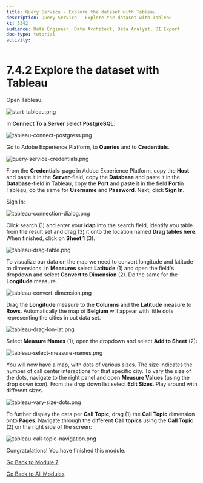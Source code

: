 ```yaml
---
title: Query Service - Explore the dataset with Tableau
description: Query Service - Explore the dataset with Tableau
kt: 5342
audience: Data Engineer, Data Architect, Data Analyst, BI Expert
doc-type: tutorial
activity: 
---
```


# 7.4.2 Explore the dataset with Tableau

Open Tableau.

![start-tableau.png](./images/start-tableau.png)

In **Connect To a Server** select **PostgreSQL**:

![tableau-connect-postgress.png](./images/tableau-connect-postgress.png)

Go to Adobe Experience Platform, to **Queries** and to **Credentials**.

![query-service-credentials.png](./images/query-service-credentials.png)

From the **Credentials**-page in Adobe Experience Platform, copy the **Host** and paste it in the **Server**-field, copy the **Database** and paste it in the **Database**-field in Tableau, copy the **Port** and paste it in the field **Port**in Tableau, do the same for **Username** and **Password**. Next, click **Sign In**.

Sign In:

![tableau-connection-dialog.png](./images/tableau-connection-dialog.png)

Click search (1) and enter your **ldap** into the search field, identify you table from the result set and drag (3) it onto the location named **Drag tables here**. When finished, click on **Sheet 1** (3).

![tableau-drag-table.png](./images/tableau-drag-table.png)

To visualize our data on the map we need to convert longitude and latitude to dimensions. In **Measures** select **Latitude** (1) and open the field's dropdown and select **Convert to Dimension** (2). Do the same for the **Longitude** measure.

![tableau-convert-dimension.png](./images/tableau-convert-dimension.png)

Drag the **Longitude** measure to the **Columns** and the **Latitude** measure to **Rows**. Automatically the map of **Belgium** will appear with little dots representing the cities in out data set.

![tableau-drag-lon-lat.png](./images/tableau-drag-lon-lat.png)

Select **Measure Names** (1), open the dropdown and select **Add to Sheet** (2):

![tableau-select-measure-names.png](./images/tableau-select-measure-names.png)

You will now have a map, with dots of various sizes. The size indicates the number of call center interactions for that specific city. To vary the size of the dots, navigate to the right panel and open **Measure Values** (using the drop down icon). From the drop down list select **Edit Sizes**. Play around with different sizes.

![tableau-vary-size-dots.png](./images/tableau-vary-size-dots.png)

To further display the data per **Call Topic**, drag (1) the **Call Topic** dimension onto **Pages**. Navigate through the different **Call topics** using the **Call Topic** (2) on the right side of the screen:

![tableau-call-topic-navigation.png](./images/tableau-call-topic-navigation.png)

Congratulations! You have finished this module.

[Go Back to Module 7](./query-service.md)

[Go Back to All Modules](../../README.md)
